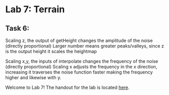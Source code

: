 # Lab 7: Terrain

## Task 6:
Scaling z, the output of getHeight changes the amplitude of the noise (directly proportional)
Larger number means greater peaks/valleys, since z is the output height it scales the heightmap

Scaling x,y, the inputs of interpolate changes the frequency of the noise (directly proportional)
Scaling x adjusts the frequency in the x direction, increasing it traverses the noise function faster making the frequency higher and likewise with y.

Welcome to Lab 7! The handout for the lab is located [here](https://browncsci1230.github.io/labs/lab7).
